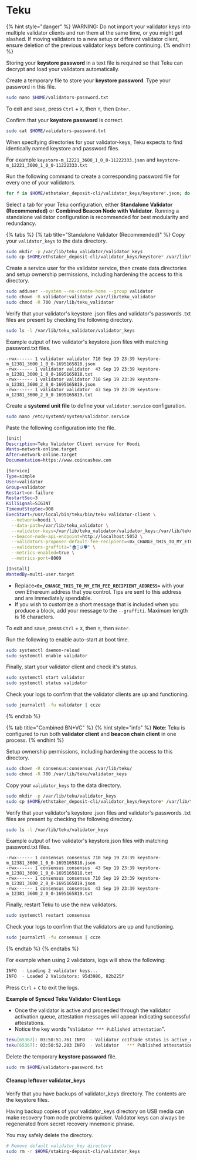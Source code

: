 # Teku

{% hint style="danger" %}
WARNING: Do not import your validator keys into multiple validator clients and run them at the same time, or you might get slashed. If moving validators to a new setup or different validator client, ensure deletion of the previous validator keys before continuing.
{% endhint %}

Storing your **keystore password** in a text file is required so that Teku can decrypt and load your validators automatically.

Create a temporary file to store your **keystore password**. Type your password in this file.

```bash
sudo nano $HOME/validators-password.txt
```

To exit and save, press `Ctrl` + `X`, then `Y`, then `Enter`.

Confirm that your **keystore password** is correct.

```bash
sudo cat $HOME/validators-password.txt
```

When specifying directories for your validator-keys, Teku expects to find identically named keystore and password files.

For example `keystore-m_12221_3600_1_0_0-11222333.json` and `keystore-m_12221_3600_1_0_0-11222333.txt`

Run the following command to create a corresponding password file for every one of your validators.

```bash
for f in $HOME/ethstaker_deposit-cli/validator_keys/keystore*.json; do sudo cp $HOME/validators-password.txt $HOME/ethstaker_deposit-cli/validator_keys/$(basename $f .json).txt; done
```

Select a tab for your Teku configuration, either **Standalone Validator (Recommended)** or **Combined Beacon Node with Validator**. Running a standalone validator configuration is recommended for best modularity and redundancy.

{% tabs %}
{% tab title="Standalone Validator (Recommended)" %}
Copy your `validator_keys` to the data directory.

```bash
sudo mkdir -p /var/lib/teku_validator/validator_keys
sudo cp $HOME/ethstaker_deposit-cli/validator_keys/keystore* /var/lib/teku_validator/validator_keys
```

Create a service user for the validator service, then create data directories and setup ownership permissions, including hardening the access to this directory.

```bash
sudo adduser --system --no-create-home --group validator
sudo chown -R validator:validator /var/lib/teku_validator
sudo chmod -R 700 /var/lib/teku_validator
```

Verify that your validator's keystore .json files and validator's passwords .txt files are present by checking the following directory.

```bash
sudo ls -l /var/lib/teku_validator/validator_keys
```

Example output of two validator's keystore.json files with matching password.txt files.

```
-rwx------ 1 validator validator 710 Sep 19 23:39 keystore-m_12381_3600_1_0_0-1695165818.json
-rwx------ 1 validator validator  43 Sep 19 23:39 keystore-m_12381_3600_1_0_0-1695165818.txt
-rwx------ 1 validator validator 710 Sep 19 23:39 keystore-m_12381_3600_2_0_0-1695165819.json
-rwx------ 1 validator validator  43 Sep 19 23:39 keystore-m_12381_3600_2_0_0-1695165819.txt
```

Create a **systemd unit file** to define your `validator.service` configuration.

```bash
sudo nano /etc/systemd/system/validator.service
```

Paste the following configuration into the file.&#x20;

```bash
[Unit]
Description=Teku Validator Client service for Hoodi
Wants=network-online.target
After=network-online.target
Documentation=https://www.coincashew.com

[Service]
Type=simple
User=validator
Group=validator
Restart=on-failure
RestartSec=3
KillSignal=SIGINT
TimeoutStopSec=900
ExecStart=/usr/local/bin/teku/bin/teku validator-client \
  --network=hoodi \
  --data-path=/var/lib/teku_validator \
  --validator-keys=/var/lib/teku_validator/validator_keys:/var/lib/teku_validator/validator_keys \
  --beacon-node-api-endpoint=http://localhost:5052 \
  --validators-proposer-default-fee-recipient=<0x_CHANGE_THIS_TO_MY_ETH_FEE_RECIPIENT_ADDRESS> \
  --validators-graffiti="🏠🥩🪙🛡️" \
  --metrics-enabled=true \
  --metrics-port=8009

[Install]
WantedBy=multi-user.target
```

* Replac&#x65;**`<0x_CHANGE_THIS_TO_MY_ETH_FEE_RECIPIENT_ADDRESS>`** with your own Ethereum address that you control. Tips are sent to this address and are immediately spendable.
* If you wish to customize a short message that is included when you produce a block, add your message to the `--graffiti`. Maximum length is 16 characters.

To exit and save, press `Ctrl` + `X`, then `Y`, then `Enter`.

Run the following to enable auto-start at boot time.

```bash
sudo systemctl daemon-reload
sudo systemctl enable validator
```

Finally, start your validator client and check it's status.

```bash
sudo systemctl start validator
sudo systemctl status validator
```

Check your logs to confirm that the validator clients are up and functioning.

```bash
sudo journalctl -fu validator | ccze
```
{% endtab %}

{% tab title="Combined BN+VC" %}
{% hint style="info" %}
**Note**: Teku is configured to run both **validator client** and **beacon chain client** in one process.
{% endhint %}

Setup ownership permissions, including hardening the access to this directory.

```bash
sudo chown -R consensus:consensus /var/lib/teku/
sudo chmod -R 700 /var/lib/teku/validator_keys
```

Copy your `validator_keys` to the data directory.

```bash
sudo mkdir -p /var/lib/teku/validator_keys
sudo cp $HOME/ethstaker_deposit-cli/validator_keys/keystore* /var/lib/teku/validator_keys
```

Verify that your validator's keystore .json files and validator's passwords .txt files are present by checking the following directory.

```bash
sudo ls -l /var/lib/teku/validator_keys
```

Example output of two validator's keystore.json files with matching password.txt files.

```
-rwx------ 1 consensus consensus 710 Sep 19 23:39 keystore-m_12381_3600_1_0_0-1695165818.json
-rwx------ 1 consensus consensus  43 Sep 19 23:39 keystore-m_12381_3600_1_0_0-1695165818.txt
-rwx------ 1 consensus consensus 710 Sep 19 23:39 keystore-m_12381_3600_2_0_0-1695165819.json
-rwx------ 1 consensus consensus  43 Sep 19 23:39 keystore-m_12381_3600_2_0_0-1695165819.txt
```

Finally, restart Teku to use the new validators.

```bash
sudo systemctl restart consensus
```

Check your logs to confirm that the validators are up and functioning.

```bash
sudo journalctl -fu consensus | ccze
```
{% endtab %}
{% endtabs %}

For example when using 2 validators, logs will show the following:

```bash
INFO  - Loading 2 validator keys...
INFO  - Loaded 2 Validators: 95d3986, 82b225f
```

Press `Ctrl` + `C` to exit the logs.

**Example of Synced Teku Validator Client Logs**

* Once the validator is active and proceeded through the validator activation queue, attestation messages will appear indicating successful attestations.
* Notice the key words "`Validator *** Published attestation`".

```bash
teku[65367]: 03:50:51.761 INFO  - Validator cc1f3ade status is active_ongoing.
teku[65367]: 03:50:52.203 INFO  - Validator   *** Published attestation        Count: 1, Slot: 31362, Root: 90FC0DF4D5958E469134A015203B53B3FB94A0FC1038FB2462882906D4A729A2
```

Delete the temporary **keystore password** file.

```bash
sudo rm $HOME/validators-password.txt
```

#### Cleanup leftover validator\_keys <a href="#optional-step-0-cleanup-leftover-validator_keys" id="optional-step-0-cleanup-leftover-validator_keys"></a>

Verify that you have backups of validator\_keys directory. The contents are the keystore files.

Having backup copies of your validator\_keys directory on USB media can make recovery from node problems quicker. Validator keys can always be regenerated from secret recovery mnemonic phrase.

You may safely delete the directory.

```bash
# Remove default validator_key directory
sudo rm -r $HOME/staking-deposit-cli/validator_keys
```
